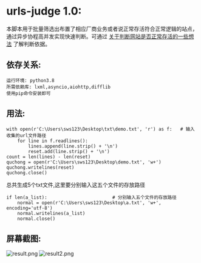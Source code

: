 # urls-judge 1.0:

本脚本用于批量筛选出布置了相应厂商业务或者说正常存活符合正常逻辑的站点，通过异步协程高并发实现快速判断。可通过 [关于判断网站是否正常存活的一些想法](https://www.jianshu.com/p/ba139eddadf0) 了解判断依据。

## 依存关系:
```
运行环境: python3.8
所需依赖库: lxml,asyncio,aiohttp,difflib
使用pip命令安装即可
```
## 用法:
```
with open(r'C:\Users\sws123\Desktop\txt\demo.txt', 'r') as f:   # 输入收集的url文件路径
    for line in f.readlines():
        lines.append(line.strip() + '\n')
        reset.add(line.strip() + '\n')
count = len(lines) - len(reset)
quchong = open(r'C:\Users\sws123\Desktop\demo.txt', 'w+')
quchong.writelines(reset)
quchong.close()
```
总共生成5个txt文件,这里要分别输入这五个文件的存放路径
```
if len(a_list):                        # 分别输入五个文件的存放路径
    normal = open(r'C:\Users\sws123\Desktop\a.txt', 'w+', encoding='utf-8')
    normal.writelines(a_list)
    normal.close()
```

## 屏幕截图:
![result.png](https://upload-images.jianshu.io/upload_images/21474770-1f2b9362c911a432.png?imageMogr2/auto-orient/strip%7CimageView2/2/w/1240)
![result2.png](https://upload-images.jianshu.io/upload_images/21474770-73b08a2b0fbcb8ad.png?imageMogr2/auto-orient/strip%7CimageView2/2/w/1240)










